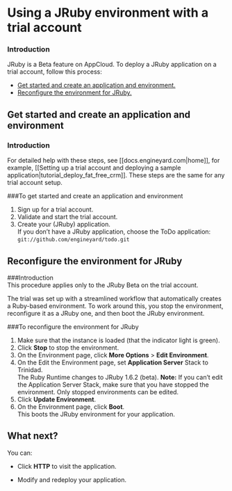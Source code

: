 # Using a JRuby environment with a trial account


### Introduction

JRuby is a Beta feature on AppCloud. To deploy a JRuby application on a trial account, follow this process: 

*	[Get started and create an application and environment.][2]
*	[Reconfigure the environment for JRuby.][3]

<h2 id="topic2"> Get started and create an application and environment  </h2>

### Introduction  

For detailed help with these steps, see [[docs.engineyard.com|home]], for example, [[Setting up a trial account and deploying a sample application|tutorial_deploy_fat_free_crm]]. These steps are the same for any trial account setup. 


###To get started and create an application and environment  
1. Sign up for a trial account.  
2. Validate and start the trial account.  
3. Create your (JRuby) application.  
    If you don’t have a JRuby application, choose the ToDo application: `git://github.com/engineyard/todo.git`

<h2 id="topic3"> Reconfigure the environment for JRuby </h2>

###Introduction  
This procedure applies only to the JRuby Beta on the trial account. 

The trial was set up with a streamlined workflow that automatically creates a Ruby-based environment. To work around this, you stop the environment, reconfigure it as a JRuby one, and then boot the JRuby environment.

###To reconfigure the environment for JRuby

1. Make sure that the instance is loaded (that the indicator light is green).  
2. Click **Stop** to stop the environment.  
3. On the Environment page, click **More Options** > **Edit Environment**.  
4. On the Edit the Environment page, set **Application Server** Stack to Trinidad.  
    The Ruby Runtime changes to JRuby 1.6.2 (beta).  **Note:** If you can’t edit the 
    Application Server Stack, make sure that you have stopped the environment. Only 
    stopped environments can be edited.
5. Click **Update Environment**.  
6. On the Environment page, click **Boot**.  
    This boots the JRuby environment for your application.  


<h2 id="topic4"> What next? </h2>

You can:

* Click **HTTP** to visit the application.

* Modify and redeploy your application.




[1]: #topic1        "topic1"
[2]: #topic2        "topic2"
[3]: #topic3        "topic3"
[4]: #topic4        "topic4"

